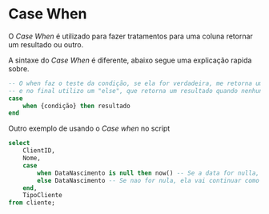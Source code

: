 # Case When

O *Case When* é utilizado para fazer tratamentos para uma coluna retornar um resultado ou outro.

A sintaxe do *Case When* é diferente, abaixo segue uma explicação rapida sobre.

```SQL
-- O when faz o teste da condição, se ela for verdadeira, me retorna um resultado, e dentro do "case" e "end", posso fazer varias condições.
-- e no final utilizo um "else", que retorna um resultado quando nenhunma condição é verdadeira.
case
    when {condição} then resultado
end
```

Outro exemplo de usando o *Case when* no script

```SQL
select 
    ClientID, 
    Nome,
    case 
        when DataNascimento is null then now() -- Se a data for nulla, recebo a data de agora
        else DataNascimento -- Se nao for nula, ela vai continuar como esta
    end,
    TipoCliente        
from cliente;

```